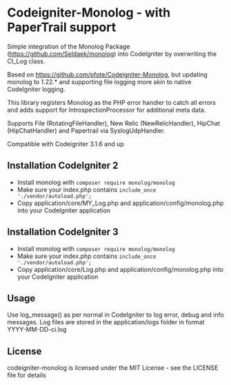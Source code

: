 Codeigniter-Monolog - with PaperTrail support
===================

Simple integration of the Monolog Package (https://github.com/Seldaek/monolog) into CodeIgniter by overwriting the CI_Log class.

Based on https://github.com/pfote/Codeigniter-Monolog, but updating monolog to 1.22.* and supporting file logging more akin to native CodeIgniter logging.

This library registers Monolog as the PHP error handler to catch all errors and adds support for IntrospectionProcessor for additional meta data.

Supports File (RotatingFileHandler), New Relic (NewRelicHandler), HipChat (HipChatHandler) and Papertrail via SyslogUdpHandler.

Compatible with Codeigniter 3.1.6 and up

Installation CodeIgniter 2
--------------------------
* Install monolog with ```composer require monolog/monolog```
* Make sure your index.php contains  ```include_once './vendor/autoload.php';```
* Copy application/core/MY_Log.php and application/config/monolog.php into your CodeIgniter application

Installation CodeIgniter 3
--------------------------
* Install monolog with ```composer require monolog/monolog```
* Make sure your index.php contains  ```include_once './vendor/autoload.php';```
* Copy application/core/Log.php and application/config/monolog.php into your CodeIgniter application

Usage
-----
Use log_message() as per normal in CodeIgniter to log error, debug and info messages. Log files are stored in the application/logs folder in format YYYY-MM-DD-ci.log

License
-------

codeigniter-monolog is licensed under the MIT License - see the LICENSE file for details
